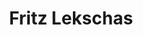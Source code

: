---
layout: team-member
first_name: Fritz  
last_name: Lekschas
title: "Fritz Lekschas"
key: lekschas
permalink: /persons/lekschas/
role: collaborator
email: fritz@lekschas.de
image: /assets/images/team/lekschas.jpg
organization: Harvard University
position: PhD Student
website: https://lekschas.de/
---